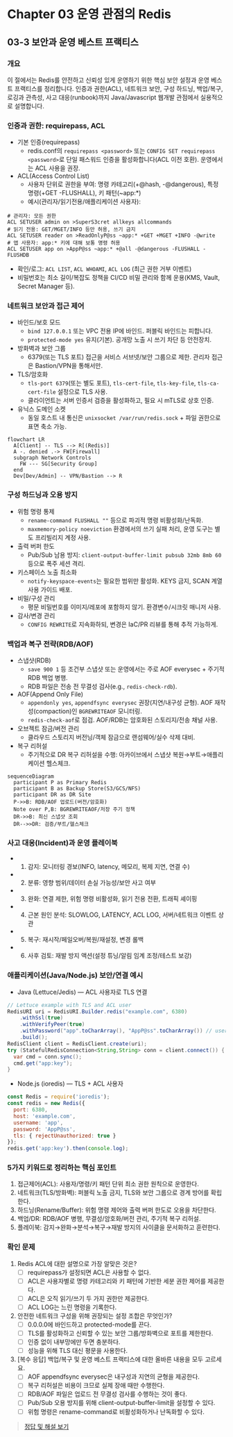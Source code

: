 # Chapter 03 운영 관점의 Redis

## 03-3 보안과 운영 베스트 프랙티스

### 개요
이 절에서는 Redis를 안전하고 신뢰성 있게 운영하기 위한 핵심 보안 설정과 운영 베스트 프랙티스를 정리합니다. 인증과 권한(ACL), 네트워크 보안, 구성 하드닝, 백업/복구, 로깅과 관측성, 사고 대응(runbook)까지 Java/Javascript 웹개발 관점에서 실용적으로 설명합니다.

### 인증과 권한: requirepass, ACL
- 기본 인증(requirepass)
  - redis.conf의 `requirepass <password>` 또는 `CONFIG SET requirepass <password>`로 단일 패스워드 인증을 활성화합니다(ACL 이전 호환). 운영에서는 ACL 사용을 권장.
- ACL(Access Control List)
  - 사용자 단위로 권한을 부여: 명령 카테고리(+@hash, -@dangerous), 특정 명령(+GET -FLUSHALL), 키 패턴(~app:*)
  - 예시(관리자/읽기전용/애플리케이션 사용자):
```text
# 관리자: 모든 권한
ACL SETUSER admin on >SuperS3cret allkeys allcommands
# 읽기 전용: GET/MGET/INFO 등만 허용, 쓰기 금지
ACL SETUSER reader on >ReadOnlyP@ss ~app:* +GET +MGET +INFO -@write
# 앱 사용자: app:* 키에 대해 보통 명령 허용
ACL SETUSER app on >AppP@ss ~app:* +@all -@dangerous -FLUSHALL -FLUSHDB
```
  - 확인/로그: `ACL LIST`, `ACL WHOAMI`, `ACL LOG` (최근 권한 거부 이벤트)
  - 비밀번호는 최소 길이/복잡도 정책을 CI/CD 비밀 관리와 함께 운용(KMS, Vault, Secret Manager 등).

### 네트워크 보안과 접근 제어
- 바인드/보호 모드
  - `bind 127.0.0.1` 또는 VPC 전용 IP에 바인드. 퍼블릭 바인드는 피합니다.
  - `protected-mode yes` 유지(기본). 공개망 노출 시 쓰기 차단 등 안전장치.
- 방화벽과 보안 그룹
  - 6379(또는 TLS 포트) 접근을 서비스 서브넷/보안 그룹으로 제한. 관리자 접근은 Bastion/VPN을 통해서만.
- TLS/암호화
  - `tls-port 6379`(또는 별도 포트), `tls-cert-file`, `tls-key-file`, `tls-ca-cert-file` 설정으로 TLS 사용.
  - 클라이언트는 서버 인증서 검증을 활성화하고, 필요 시 mTLS로 상호 인증.
- 유닉스 도메인 소켓
  - 동일 호스트 내 통신은 `unixsocket /var/run/redis.sock` + 파일 권한으로 표면 축소 가능.

```mermaid
flowchart LR
  A[Client] -- TLS --> R[(Redis)]
  A -. denied .-> FW[Firewall]
  subgraph Network Controls
    FW --- SG[Security Group]
  end
  Dev[Dev/Admin] -- VPN/Bastion --> R
```

### 구성 하드닝과 오용 방지
- 위험 명령 통제
  - `rename-command FLUSHALL ""` 등으로 파괴적 명령 비활성화/난독화.
  - `maxmemory-policy noeviction` 환경에서의 쓰기 실패 처리, 운영 도구는 별도 프리빌리지 계정 사용.
- 출력 버퍼 한도
  - Pub/Sub 남용 방지: `client-output-buffer-limit pubsub 32mb 8mb 60` 등으로 폭주 세션 격리.
- 키스페이스 노출 최소화
  - `notify-keyspace-events`는 필요한 범위만 활성화. KEYS 금지, SCAN 계열 사용 가이드 배포.
- 비밀/구성 관리
  - 평문 비밀번호를 이미지/레포에 포함하지 않기. 환경변수/시크릿 매니저 사용.
- 감사/변경 관리
  - `CONFIG REWRITE`로 지속화하되, 변경은 IaC/PR 리뷰를 통해 추적 가능하게.

### 백업과 복구 전략(RDB/AOF)
- 스냅샷(RDB)
  - `save 900 1` 등 조건부 스냅샷 또는 운영에서는 주로 AOF everysec + 주기적 RDB 백업 병행.
  - RDB 파일은 전송 전 무결성 검사(e.g., `redis-check-rdb`).
- AOF(Append Only File)
  - `appendonly yes`, `appendfsync everysec` 권장(지연/내구성 균형). AOF 재작성(compaction)인 `BGREWRITEAOF` 모니터링.
  - `redis-check-aof`로 점검. AOF/RDB는 암호화된 스토리지/전송 채널 사용.
- 오브젝트 잠금/버전 관리
  - 클라우드 스토리지 버전닝/객체 잠금으로 랜섬웨어/실수 삭제 대비.
- 복구 리허설
  - 주기적으로 DR 복구 리허설을 수행: 아카이브에서 스냅샷 복원→부트→애플리케이션 헬스체크.

```mermaid
sequenceDiagram
  participant P as Primary Redis
  participant B as Backup Store(S3/GCS/NFS)
  participant DR as DR Site
  P->>B: RDB/AOF 업로드(버전/암호화)
  Note over P,B: BGREWRITEAOF/저장 주기 정책
  DR->>B: 최신 스냅샷 조회
  DR-->>DR: 검증/부트/헬스체크
```

### 사고 대응(Incident)과 운영 플레이북
- 1) 감지: 모니터링 경보(INFO, latency, 메모리, 복제 지연, 연결 수)
- 2) 분류: 영향 범위/데이터 손실 가능성/보안 사고 여부
- 3) 완화: 연결 제한, 위험 명령 비활성화, 읽기 전용 전환, 트래픽 셰이핑
- 4) 근본 원인 분석: SLOWLOG, LATENCY, ACL LOG, 서버/네트워크 이벤트 상관
- 5) 복구: 재시작/페일오버/복원/재설정, 변경 롤백
- 6) 사후 검토: 재발 방지 액션(설정 튜닝/알림 임계 조정/테스트 보강)

### 애플리케이션(Java/Node.js) 보안/연결 예시
- Java (Lettuce/Jedis) — ACL 사용자로 TLS 연결
```java
// Lettuce example with TLS and ACL user
RedisURI uri = RedisURI.Builder.redis("example.com", 6380)
    .withSsl(true)
    .withVerifyPeer(true)
    .withPassword("app".toCharArray(), "AppP@ss".toCharArray()) // user, pass
    .build();
RedisClient client = RedisClient.create(uri);
try (StatefulRedisConnection<String,String> conn = client.connect()) {
  var cmd = conn.sync();
  cmd.get("app:key");
}
```
- Node.js (ioredis) — TLS + ACL 사용자
```js
const Redis = require('ioredis');
const redis = new Redis({
  port: 6380,
  host: 'example.com',
  username: 'app',
  password: 'AppP@ss',
  tls: { rejectUnauthorized: true }
});
redis.get('app:key').then(console.log);
```

### 5가지 키워드로 정리하는 핵심 포인트
1. 접근제어(ACL): 사용자/명령/키 패턴 단위 최소 권한 원칙으로 운영한다.
2. 네트워크(TLS/방화벽): 퍼블릭 노출 금지, TLS와 보안 그룹으로 경계 방어를 확립한다.
3. 하드닝(Rename/Buffer): 위험 명령 제어와 출력 버퍼 한도로 오용을 차단한다.
4. 백업/DR: RDB/AOF 병행, 무결성/암호화/버전 관리, 주기적 복구 리허설.
5. 플레이북: 감지→완화→분석→복구→재발 방지의 사이클을 문서화하고 훈련한다.

### 확인 문제
1. Redis ACL에 대한 설명으로 가장 알맞은 것은?
    - [ ] requirepass가 설정되면 ACL은 사용할 수 없다.
    - [ ] ACL은 사용자별로 명령 카테고리와 키 패턴에 기반한 세분 권한 제어를 제공한다.
    - [ ] ACL은 오직 읽기/쓰기 두 가지 권한만 제공한다.
    - [ ] ACL LOG는 느린 명령을 기록한다.

2. 안전한 네트워크 구성을 위해 권장되는 설정 조합은 무엇인가?
    - [ ] 0.0.0.0에 바인드하고 protected-mode를 끈다.
    - [ ] TLS를 활성화하고 신뢰할 수 있는 보안 그룹/방화벽으로 포트를 제한한다.
    - [ ] 인증 없이 내부망에만 두면 충분하다.
    - [ ] 성능을 위해 TLS 대신 평문을 사용한다.

3. [복수 응답] 백업/복구 및 운영 베스트 프랙티스에 대한 올바른 내용을 모두 고르세요.
    - [ ] AOF appendfsync everysec은 내구성과 지연의 균형을 제공한다.
    - [ ] 복구 리허설은 비용이 크므로 실제 장애 때만 수행한다.
    - [ ] RDB/AOF 파일은 업로드 전 무결성 검사를 수행하는 것이 좋다.
    - [ ] Pub/Sub 오용 방지를 위해 client-output-buffer-limit을 설정할 수 있다.
    - [ ] 위험 명령은 rename-command로 비활성화하거나 난독화할 수 있다.

> [정답 및 해설 보기](../answers_and_explanations.md#03-3-보안과-운영-베스트-프랙티스)
